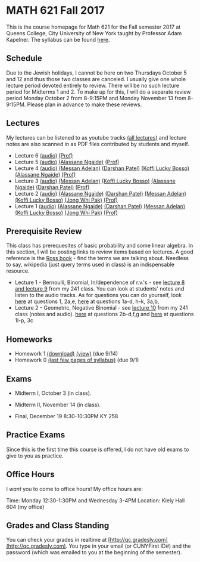 # MATH 621 Fall 2017

This is the course homepage for Math 621 for the Fall semester 2017 at Queens College, City University of New York taught by Professor Adam Kapelner. The syllabus can be found [here](https://raw.githubusercontent.com/kapelner/QC_Math_621_Fall_2017/master/syllabus/syllabus.pdf).

## Schedule

Due to the Jewish holidays, I cannot be here on two Thursdays October 5 and 12 and thus those two classes are canceled. I usually give one whole lecture period devoted entirely to review. There will be no such lecture period for Midterms 1 and 2. To make up for this, I will do a separate review period Monday October 2 from 8-9:15PM and Monday November 13 from 8-9:15PM. Please plan in advance to make these reviews.

## Lectures

My lectures can be listened to as youtube tracks [(all lectures)](https://www.youtube.com/playlist?list=PLIwvCnCDnF14p6ElRTAo142m2e1-vz0Ay) and lecture notes are also scanned in as PDF files contributed by students and myself.

<!--
* Lecture 23 [(audio)](https://youtu.be/3ootpia0) [(Marcin Sendrowicz Lecs22&23)](https://github.com/kapelner/QC_Math_621_Fall_2017/blob/master/lectures/lec23marcin.pdf) [(Anvar Ashurov)](https://github.com/kapelner/QC_Math_621_Fall_2017/blob/master/lectures/lec23ash.pdf)  [(Linagyong Chen)](https://github.com/kapelner/QC_Math_621_Fall_2017/blob/master/lectures/lec23chenl.pdf) [(Ken Zou)](https://github.com/kapelner/QC_Math_621_Fall_2017/blob/master/lectures/lec23zou.pdf) [(Sherly Zheng)](https://github.com/kapelner/QC_Math_621_Fall_2017/blob/master/lectures/lec23zheng.pdf) [(Randip Parhar)](https://github.com/kapelner/QC_Math_621_Fall_2017/blob/master/lectures/lec23parhar.pdf) [(Prof)](https://github.com/kapelner/QC_Math_621_Fall_2017/blob/master/lectures/lec23kap.pdf)
* Lecture 22 [(audio)](https://youtu.be/h3jmpbvf) [(Anvar Ashurov)](https://github.com/kapelner/QC_Math_621_Fall_2017/blob/master/lectures/lec22ash.pdf) [(Ken Zou)](https://github.com/kapelner/QC_Math_621_Fall_2017/blob/master/lectures/lec22zou.pdf) [(Sherly Zheng)](https://github.com/kapelner/QC_Math_621_Fall_2017/blob/master/lectures/lec22zheng.pdf) [(Linagyong Chen)](https://github.com/kapelner/QC_Math_621_Fall_2017/blob/master/lectures/lec22chenl.pdf) [(Cynthia Rivera)](https://github.com/kapelner/QC_Math_621_Fall_2017/blob/master/lectures/lec22rivera.pdf) [(Monique Tang)](https://github.com/kapelner/QC_Math_621_Fall_2017/blob/master/lectures/lec22tang.pdf) [(Andrew Kwak)](https://github.com/kapelner/QC_Math_621_Fall_2017/blob/master/lectures/lec22kwak.pdf) [(Prof)](https://github.com/kapelner/QC_Math_621_Fall_2017/blob/master/lectures/lec22kap.pdf)
* Lecture 21 [(audio)](https://youtu.be/pmilrdvr) [(Marcin Sendrowicz)](https://github.com/kapelner/QC_Math_621_Fall_2017/blob/master/lectures/lec21marcin.pdf)  [(Cynthia Rivera)](https://github.com/kapelner/QC_Math_621_Fall_2017/blob/master/lectures/lec21rivera.pdf)[(Liangyong Chen)](https://github.com/kapelner/QC_Math_621_Fall_2017/blob/master/lectures/lec21chenl.pdf) [(Sherly Zheng)](https://github.com/kapelner/QC_Math_621_Fall_2017/blob/master/lectures/lec21zheng.pdf) [(Nhi Tran)](https://github.com/kapelner/QC_Math_621_Fall_2017/blob/master/lectures/lec21tran.pdf) [(Randip Parhar)](https://github.com/kapelner/QC_Math_621_Fall_2017/blob/master/lectures/lec21parhar.pdf) [(Prof)](https://github.com/kapelner/QC_Math_621_Fall_2017/blob/master/lectures/lec21kap.pdf)
* Lecture 20 [(audio)](https://youtu.be/hlw3yd1n) [(Marcin Sendrowicz Lecs19&20)](https://github.com/kapelner/QC_Math_621_Fall_2017/blob/master/lectures/lec20marcin.pdf) [(Cynthia Rivera)](https://github.com/kapelner/QC_Math_621_Fall_2017/blob/master/lectures/lec20rivera.pdf) [(Liangyong Chen)](https://github.com/kapelner/QC_Math_621_Fall_2017/blob/master/lectures/lec20chenl.pdf) [(Randip Parhar)](https://github.com/kapelner/QC_Math_621_Fall_2017/blob/master/lectures/lec20parhar.pdf) [(Sherly Zheng)](https://github.com/kapelner/QC_Math_621_Fall_2017/blob/master/lectures/lec20zheng.pdf) [(Andrew Kwak)](https://github.com/kapelner/QC_Math_621_Fall_2017/blob/master/lectures/lec20kwak.pdf) [(Prof)](https://github.com/kapelner/QC_Math_621_Fall_2017/blob/master/lectures/lec20kap.pdf)
* Lecture 19 [(audio)](https://youtu.be/2z2ankqe) [(Randip Parhar)](https://github.com/kapelner/QC_Math_621_Fall_2017/blob/master/lectures/lec19parhar.pdf) [(Xiaowei Chen)](https://github.com/kapelner/QC_Math_621_Fall_2017/blob/master/lectures/lec19xchen.pdf) [(Linagyong Chen)](https://github.com/kapelner/QC_Math_621_Fall_2017/blob/master/lectures/lec19chen.pdf) [(Anvar Ashurov)](https://github.com/kapelner/QC_Math_621_Fall_2017/blob/master/lectures/lec19ash.pdf) [(Cynthia Rivera)](https://github.com/kapelner/QC_Math_621_Fall_2017/blob/master/lectures/lec19riv.pdf) [(Monique Tang)](https://github.com/kapelner/QC_Math_621_Fall_2017/blob/master/lectures/lec19tang.pdf) [(Prof)](https://github.com/kapelner/QC_Math_621_Fall_2017/blob/master/lectures/lec19kap.pdf)
* Lecture 18 [(audio)](https://youtu.be/p4ka2adx) [(Marcin Sendrowicz Lecs17&18)](https://github.com/kapelner/QC_Math_621_Fall_2017/blob/master/lectures/lec18marcin.pdf) [(Xiaowei Chen)](https://github.com/kapelner/QC_Math_621_Fall_2017/blob/master/lectures/lec18chenx.pdf) [(Liangyong Chen)](https://github.com/kapelner/QC_Math_621_Fall_2017/blob/master/lectures/lec18chen.pdf) [(Cynthia Rivera)](https://github.com/kapelner/QC_Math_621_Fall_2017/blob/master/lectures/lec18riv.pdf) [(Monique Tang)](https://github.com/kapelner/QC_Math_621_Fall_2017/blob/master/lectures/lec18tang.pdf) [(Sherly Zheng)](https://github.com/kapelner/QC_Math_621_Fall_2017/blob/master/lectures/lec18zheng.pdf) [(Randip Parhar)](https://github.com/kapelner/QC_Math_621_Fall_2017/blob/master/lectures/lec18parhar.pdf) [(Anvar Ashurov)](https://github.com/kapelner/QC_Math_621_Fall_2017/blob/master/lectures/lec18ash.pdf) [(Prof)](https://github.com/kapelner/QC_Math_621_Fall_2017/blob/master/lectures/lec18kap.pdf)
* Lecture 17 [(audio)](https://youtu.be/cpfktqg0) [(Xiaowei Chen)](https://github.com/kapelner/QC_Math_621_Fall_2017/blob/master/lectures/lec17chenx.pdf) [(Anvar Ashurov)](https://github.com/kapelner/QC_Math_621_Fall_2017/blob/master/lectures/lec17ash.pdf) [(Monique Tang)](https://github.com/kapelner/QC_Math_621_Fall_2017/blob/master/lectures/lec17tang.pdf) [(Cynthia Rivera)](https://github.com/kapelner/QC_Math_621_Fall_2017/blob/master/lectures/lec17rivera.pdf) [(Nhi Tran)](https://github.com/kapelner/QC_Math_621_Fall_2017/blob/master/lectures/lec17tran.pdf) [(Prof)](https://github.com/kapelner/QC_Math_621_Fall_2017/blob/master/lectures/lec17kap.pdf) 
* Lecture 16 [(audio)](https://youtu.be/dtq1weqe) [(Marcin Sendrowicz Lecs14-16)](https://github.com/kapelner/QC_Math_621_Fall_2017/blob/master/lectures/lec16marcin.pdf) [(Xiaowei Chen)](https://github.com/kapelner/QC_Math_621_Fall_2017/blob/master/lectures/lec16chenx.pdf) [(Anvar Ashurov)](https://github.com/kapelner/QC_Math_621_Fall_2017/blob/master/lectures/lec16ash.pdf) [(Cynthia Rivera)](https://github.com/kapelner/QC_Math_621_Fall_2017/blob/master/lectures/lec16rivera.pdf) [(Nhi Tran)](https://github.com/kapelner/QC_Math_621_Fall_2017/blob/master/lectures/lec16tran.pdf)  [(Sherly Zheng)](https://github.com/kapelner/QC_Math_621_Fall_2017/blob/master/lectures/lec16zheng.pdf) [(Prof)](https://github.com/kapelner/QC_Math_621_Fall_2017/blob/master/lectures/lec16kap.pdf)
* Lecture 15 [(audio)](https://youtu.be/lropjc22) [(Randip Parhar)](https://github.com/kapelner/QC_Math_621_Fall_2017/blob/master/lectures/lec15parhar.pdf) [(Anvar Ashurov)](https://github.com/kapelner/QC_Math_621_Fall_2017/blob/master/lectures/lec15ash.pdf) [(Nhi Tran)](https://github.com/kapelner/QC_Math_621_Fall_2017/blob/master/lectures/lec15tran.pdf) [(Sherly Zheng)](https://github.com/kapelner/QC_Math_621_Fall_2017/blob/master/lectures/lec15zheng.pdf) [(Monique Tang)](https://github.com/kapelner/QC_Math_621_Fall_2017/blob/master/lectures/lec15tang.pdf) [(Prof)](https://github.com/kapelner/QC_Math_621_Fall_2017/blob/master/lectures/lec15kap.pdf)
* Lecture 14 [(audio)](https://youtu.be/1hhre5sf) [(Sherly Zheng)](https://github.com/kapelner/QC_Math_621_Fall_2017/blob/master/lectures/lec14zheng.pdf) [(Monique Tang)](https://github.com/kapelner/QC_Math_621_Fall_2017/blob/master/lectures/lec14tang.pdf) [(Nhi Tran)](https://github.com/kapelner/QC_Math_621_Fall_2017/blob/master/lectures/lec14tran.pdf) [(Cynthia Rivera)](https://github.com/kapelner/QC_Math_621_Fall_2017/blob/master/lectures/lec14rivera.pdf) [(Tahir Vali)](https://github.com/kapelner/QC_Math_621_Fall_2017/blob/master/lectures/lec14tahir.pdf) [(Randip Parhar)](https://github.com/kapelner/QC_Math_621_Fall_2017/blob/master/lectures/lec14parhar.pdf) [(Andrew Kwak)](https://github.com/kapelner/QC_Math_621_Fall_2017/blob/master/lectures/lec14kwak.pdf) [(Prof)](https://github.com/kapelner/QC_Math_621_Fall_2017/blob/master/lectures/lec14kap.pdf)
* Lecture 13 [(audio)](https://youtu.be/sry3aigr) [(Marcin Sendrowicz Lec12&13)](https://github.com/kapelner/QC_Math_621_Fall_2017/blob/master/lectures/lec13marcin.pdf)  [(Sherly Zheng)](https://github.com/kapelner/QC_Math_621_Fall_2017/blob/master/lectures/lec13zheng.pdf) [(Nhi Tran)](https://github.com/kapelner/QC_Math_621_Fall_2017/blob/master/lectures/lec13tran.pdf) [(Cynthia Rivera)](https://github.com/kapelner/QC_Math_621_Fall_2017/blob/master/lectures/lec13rivera.pdf) [(Tahir Vali)](https://github.com/kapelner/QC_Math_621_Fall_2017/blob/master/lectures/lec13tahir.pdf) [(Randip Parhar)](https://github.com/kapelner/QC_Math_621_Fall_2017/blob/master/lectures/lec13parhar.pdf) [(Andrew Kwak)](https://github.com/kapelner/QC_Math_621_Fall_2017/blob/master/lectures/lec13kwak.pdf) [(Monique Tang)](https://github.com/kapelner/QC_Math_621_Fall_2017/blob/master/lectures/lec13tang.pdf) [(Prof)](https://github.com/kapelner/QC_Math_621_Fall_2017/blob/master/lectures/lec13kap.pdf)
* Lecture 12 [(audio)](https://youtu.be/jsdqidv5)  [(Sherly Zheng)](https://github.com/kapelner/QC_Math_621_Fall_2017/blob/master/lectures/lec12zheng.pdf) [(Randip Parhar)](https://github.com/kapelner/QC_Math_621_Fall_2017/blob/master/lectures/lec12parhar.pdf) [(Mohammed Jalal)](https://github.com/kapelner/QC_Math_621_Fall_2017/blob/master/lectures/lec12jalal.pdf) [(Tahir Vali)](https://github.com/kapelner/QC_Math_621_Fall_2017/blob/master/lectures/lec12vali.pdf) [(Monique Tang)](https://github.com/kapelner/QC_Math_621_Fall_2017/blob/master/lectures/lec12tang.pdf) [(Prof)](https://github.com/kapelner/QC_Math_621_Fall_2017/blob/master/lectures/lec12kap.pdf)
* Lecture 11 [(audio)](https://youtu.be/55tyrkpw) [(Marcin Sendrowicz Lec10&11)](https://github.com/kapelner/QC_Math_621_Fall_2017/blob/master/lectures/lec11marcin.pdf) [(Randip Parhar)](https://github.com/kapelner/QC_Math_621_Fall_2017/blob/master/lectures/lec11parhar.pdf) [(Mohammed Jalal)](https://github.com/kapelner/QC_Math_621_Fall_2017/blob/master/lectures/lec11jalal.pdf) [(Sherly Zheng)](https://github.com/kapelner/QC_Math_621_Fall_2017/blob/master/lectures/lec11zheng.pdf) [(Nhi Tran)](https://github.com/kapelner/QC_Math_621_Fall_2017/blob/master/lectures/lec11tran.pdf) [(Tahir Vali)](https://github.com/kapelner/QC_Math_621_Fall_2017/blob/master/lectures/lec11vali.pdf) [(Monique Tang)](https://github.com/kapelner/QC_Math_621_Fall_2017/blob/master/lectures/lec11tang.pdf) [(Prof)](https://github.com/kapelner/QC_Math_621_Fall_2017/blob/master/lectures/lec11kap.pdf) 
* Lecture 10 [(audio)](https://youtu.be/im3u2zln) [(Mohammed Jalal)](https://github.com/kapelner/QC_Math_621_Fall_2017/blob/master/lectures/lec10jalal.pdf) [(Sherly Zheng)](https://github.com/kapelner/QC_Math_621_Fall_2017/blob/master/lectures/lec10zheng.pdf) [(Nhi Tran)](https://github.com/kapelner/QC_Math_621_Fall_2017/blob/master/lectures/lec10tran.pdf) [(Cynthia Rivera)](https://github.com/kapelner/QC_Math_621_Fall_2017/blob/master/lectures/lec10riv.pdf) [(Andrew Kwak)](https://github.com/kapelner/QC_Math_621_Fall_2017/blob/master/lectures/lec10kwak.pdf) [(Monique Tang)](https://github.com/kapelner/QC_Math_621_Fall_2017/blob/master/lectures/lec10tang.pdf) [(Prof)](https://github.com/kapelner/QC_Math_621_Fall_2017/blob/master/lectures/lec10kap.pdf)
* Lecture 9 [(audio)](https://youtu.be/1dxdpulo) [(Marcin Sendrowicz Lec8&9)](https://github.com/kapelner/QC_Math_621_Fall_2017/blob/master/lectures/lec09marcin.pdf) [(Randip Parhar)](https://github.com/kapelner/QC_Math_621_Fall_2017/blob/master/lectures/lec09parhar.pdf) [(Cynthia Rivera)](https://github.com/kapelner/QC_Math_621_Fall_2017/blob/master/lectures/lec09riv.pdf) [(Monique Tang)](https://github.com/kapelner/QC_Math_621_Fall_2017/blob/master/lectures/lec09tang.pdf) [(Sherly Zheng)](https://github.com/kapelner/QC_Math_621_Fall_2017/blob/master/lectures/lec09zheng.pdf) [(Nhi Tran)](https://github.com/kapelner/QC_Math_621_Fall_2017/blob/master/lectures/lec09tran.pdf) [(Anvar Ashurov)](https://github.com/kapelner/QC_Math_621_Fall_2017/blob/master/lectures/lec09ash.pdf) [(Prof)](https://github.com/kapelner/QC_Math_621_Fall_2017/blob/master/lectures/lec09kap.pdf) 
* Lecture 8 [(audio)](https://youtu.be/swteioco) [(Randip Parhar)](https://github.com/kapelner/QC_Math_621_Fall_2017/blob/master/lectures/lec08parhar.pdf) [(Anvar Ashurov)](https://github.com/kapelner/QC_Math_621_Fall_2017/blob/master/lectures/lec08ash.pdf) [(ZhaoHua Tan)](https://github.com/kapelner/QC_Math_621_Fall_2017/blob/master/lectures/lec08tan.pdf) [(Cynthia Rivera)](https://github.com/kapelner/QC_Math_621_Fall_2017/blob/master/lectures/lec08riv.pdf)  [(Nhi Tran)](https://github.com/kapelner/QC_Math_621_Fall_2017/blob/master/lectures/lec08tran.pdf) [(Monique Tang)](https://github.com/kapelner/QC_Math_621_Fall_2017/blob/master/lectures/lec08tang.pdf) [(Andrew Kwak)](https://github.com/kapelner/QC_Math_621_Fall_2017/blob/master/lectures/lec08kwak.pdf) [(Prof)](https://github.com/kapelner/QC_Math_621_Fall_2017/blob/master/lectures/lec08kap.pdf)
* Lecture 7 [(audio)](https://youtu.be/z2vslqce) [(Cynthia Rivera)](https://github.com/kapelner/QC_Math_621_Fall_2017/blob/master/lectures/lec07riv.pdf) [(David Kim)](https://github.com/kapelner/QC_Math_621_Fall_2017/blob/master/lectures/lec07kim.pdf) [(Randip Parhar)](https://github.com/kapelner/QC_Math_621_Fall_2017/blob/master/lectures/lec07parhar.pdf) [(Monique Tang)](https://github.com/kapelner/QC_Math_621_Fall_2017/blob/master/lectures/lec07tang.pdf) [(Nhi Tran)](https://github.com/kapelner/QC_Math_621_Fall_2017/blob/master/lectures/lec07tran.pdf) [(Andrew Kwak)](https://github.com/kapelner/QC_Math_621_Fall_2017/blob/master/lectures/lec07kwak.pdf)  [(Prof)](https://github.com/kapelner/QC_Math_621_Fall_2017/blob/master/lectures/lec07kap.pdf)-->
* Lecture 6 [(audio)](https://youtu.be/2QSoDxHjQl8) [(Prof)](https://github.com/kapelner/QC_Math_621_Fall_2017/blob/master/lectures/lec06kap.pdf)
* Lecture 5 [(audio)](https://youtu.be/OoQo6WD-bkI) [(Alassane Ngaide)](https://github.com/kapelner/QC_Math_621_Fall_2017/blob/master/lectures/lec05ngaide.pdf) [(Prof)](https://github.com/kapelner/QC_Math_621_Fall_2017/blob/master/lectures/lec05kap.pdf)
* Lecture 4 [(audio)](https://youtu.be/-p6QRynD-mU) [(Messan Adelan)](https://github.com/kapelner/QC_Math_621_Fall_2017/blob/master/lectures/lec04adelan.pdf) [(Darshan Patel)](https://github.com/kapelner/QC_Math_621_Fall_2017/blob/master/lectures/lec04patel.pdf) [(Koffi Lucky Bosso)](https://github.com/kapelner/QC_Math_621_Fall_2017/blob/master/lectures/lec04bosso.pdf) [(Alassane Ngaide)](https://github.com/kapelner/QC_Math_621_Fall_2017/blob/master/lectures/lec04ngaide.pdf) [(Prof)](https://github.com/kapelner/QC_Math_621_Fall_2017/blob/master/lectures/lec04kap.pdf)
* Lecture 3 [(audio)](https://youtu.be/AErJWYTfGXc) [(Messan Adelan)](https://github.com/kapelner/QC_Math_621_Fall_2017/blob/master/lectures/lec03adelan.pdf) [(Koffi Lucky Bosso)](https://github.com/kapelner/QC_Math_621_Fall_2017/blob/master/lectures/lec03bosso.pdf) [(Alassane Ngaide)](https://github.com/kapelner/QC_Math_621_Fall_2017/blob/master/lectures/lec03ngaide.pdf) [(Darshan Patel)](https://github.com/kapelner/QC_Math_621_Fall_2017/blob/master/lectures/lec03patel.pdf) [(Prof)](https://github.com/kapelner/QC_Math_621_Fall_2017/blob/master/lectures/lec03kap.pdf)
* Lecture 2 [(audio)](https://youtu.be/NByGnSrAdPg) [(Alassane Ngaide)](https://github.com/kapelner/QC_Math_621_Fall_2017/blob/master/lectures/lec02ngaide.pdf) [(Darshan Patel)](https://github.com/kapelner/QC_Math_621_Fall_2017/blob/master/lectures/lec02patel.pdf) [(Messan Adelan)](https://github.com/kapelner/QC_Math_621_Fall_2017/blob/master/lectures/lec02adelan.pdf) [(Koffi Lucky Bosso)](https://github.com/kapelner/QC_Math_621_Fall_2017/blob/master/lectures/lec02bosso.pdf) [(Jong Whi Pak)](https://github.com/kapelner/QC_Math_621_Fall_2017/blob/master/lectures/lec02pak.pdf) [(Prof)](https://github.com/kapelner/QC_Math_621_Fall_2017/blob/master/lectures/lec02kap.pdf)
* Lecture 1 [(audio)](https://youtu.be/WBV7lcyVaJA) [(Alassane Ngaide)](https://github.com/kapelner/QC_Math_621_Fall_2017/blob/master/lectures/lec01ngaide.pdf) [(Darshan Patel)](https://github.com/kapelner/QC_Math_621_Fall_2017/blob/master/lectures/lec01patel.pdf) [(Messan Adelan)](https://github.com/kapelner/QC_Math_621_Fall_2017/blob/master/lectures/lec01adelan.pdf) [(Koffi Lucky Bosso)](https://github.com/kapelner/QC_Math_621_Fall_2017/blob/master/lectures/lec01bosso.pdf) [(Jong Whi Pak)](https://github.com/kapelner/QC_Math_621_Fall_2017/blob/master/lectures/lec01pak.pdf) [(Prof)](https://github.com/kapelner/QC_Math_621_Fall_2017/blob/master/lectures/lec01kap.pdf)  


## Prerequisite Review

This class has prerequesites of basic probability and some linear algebra. In this section, I will be posting links to review items based on lectures. A good reference is the [Ross book](https://www.amazon.com/First-Course-Probability-6th/dp/0130338516/ref=sr_1_6?ie=UTF8&qid=1504062810&sr=8-6&keywords=probability+ross) - find the terms we are talking about. Needless to say, wikipedia (just query terms used in class) is an indispensable resource.

* Lecture 1 - Bernoulli, Binomial, In/dependence of r.v.'s - see [lecture 8 and lecture 9](https://github.com/kapelner/QC_Math_241_Fall_2016) from my 241 class. You can look at students' notes and listen to the audio tracks. As for questions you can do yourself, look [here](https://github.com/kapelner/QC_Math_241_Fall_2016/blob/master/exams/midterm2/midterm2_solutions.pdf) at questions 1, 2a,e, [here](https://github.com/kapelner/QC_Math_241_Fall_2015/blob/master/exams/midterm2/midterm2_solutions.pdf) at questions 1a-d, h-k, 3a,b, 
* Lecture 2 - Geometric, Negative Binomial - see [lecture 10](https://github.com/kapelner/QC_Math_241_Fall_2016) from my 241 class (notes and audio). [here](https://github.com/kapelner/QC_Math_241_Fall_2016/blob/master/exams/midterm2/midterm2_solutions.pdf) at questions 2b-d,f,g and [here](https://github.com/kapelner/QC_Math_241_Fall_2015/blob/master/exams/midterm2/midterm2_solutions.pdf) at questions 1l-p, 3c


## Homeworks

<!--
* Homework 9 [(download)](https://github.com/kapelner/QC_Math_621_Fall_2017/blob/master/homeworks/hw09/hw09.pdf?raw=true) [(view)](https://github.com/kapelner/QC_Math_621_Fall_2017/blob/master/homeworks/hw09/hw09.pdf) (due 12/12)
* Homework 8 [(download)](https://github.com/kapelner/QC_Math_621_Fall_2017/blob/master/homeworks/hw08/hw08.pdf?raw=true) [(view)](https://github.com/kapelner/QC_Math_621_Fall_2017/blob/master/homeworks/hw08/hw08.pdf) (due 12/2)
* Homework 7 [(download)](https://github.com/kapelner/QC_Math_621_Fall_2017/blob/master/homeworks/hw07/hw07.pdf?raw=true) [(view)](https://github.com/kapelner/QC_Math_621_Fall_2017/blob/master/homeworks/hw07/hw07.pdf) (due 11/23)
* Homework 6 [(download)](https://github.com/kapelner/QC_Math_621_Fall_2017/blob/master/homeworks/hw06/hw06.pdf?raw=true) [(view)](https://github.com/kapelner/QC_Math_621_Fall_2017/blob/master/homeworks/hw06/hw06.pdf) (due 11/11)
* Homework 5 [(download)](https://github.com/kapelner/QC_Math_621_Fall_2017/blob/master/homeworks/hw05/hw05.pdf?raw=true) [(view)](https://github.com/kapelner/QC_Math_621_Fall_2017/blob/master/homeworks/hw05/hw05.pdf) (due 10/27)
* Homework 4 [(download)](https://github.com/kapelner/QC_Math_621_Fall_2017/blob/master/homeworks/hw04/hw04.pdf?raw=true) [(view)](https://github.com/kapelner/QC_Math_621_Fall_2017/blob/master/homeworks/hw04/hw04.pdf) (due 10/6)
* Homework 3 [(download)](https://github.com/kapelner/QC_Math_621_Fall_2017/blob/master/homeworks/hw03/hw03.pdf?raw=true) [(view)](https://github.com/kapelner/QC_Math_621_Fall_2017/blob/master/homeworks/hw03/hw03.pdf) (due 9/20)
* Homework 2 [(download)](https://github.com/kapelner/QC_Math_621_Fall_2017/blob/master/homeworks/hw02/hw02.pdf?raw=true) [(view)](https://github.com/kapelner/QC_Math_621_Fall_2017/blob/master/homeworks/hw02/hw02.pdf) (due 9/13)-->
* Homework 1 [(download)](https://github.com/kapelner/QC_Math_621_Fall_2017/blob/master/homeworks/hw01/hw01.pdf?raw=true) [(view)](https://github.com/kapelner/QC_Math_621_Fall_2017/blob/master/homeworks/hw01/hw01.pdf) (due 9/14)
* Homework 0 [(last few pages of syllabus)](https://github.com/kapelner/QC_Math_621_Fall_2017/blob/master/syllabus/syllabus.pdf?raw=true) (due 9/1)


## Exams

* Midterm I, October 3 (in class). 

* Midterm II, November 14 (in class). 

* Final, December 19 8:30-10:30PM KY 258

## Practice Exams

Since this is the first time this course is offered, I do not have old exams to give to you as practice.

## Office Hours

I *want* you to come to office hours! My office hours are:

Time: Monday 12:30-1:30PM and Wednesday 3-4PM
Location: Kiely Hall 604 (my office)

## Grades and Class Standing

You can check your grades in realtime at [http://qc.gradesly.com](http://qc.gradesly.com). You type in your email (or CUNYFirst ID#) and the password (which was emailed to you at the beginning of the semester).
